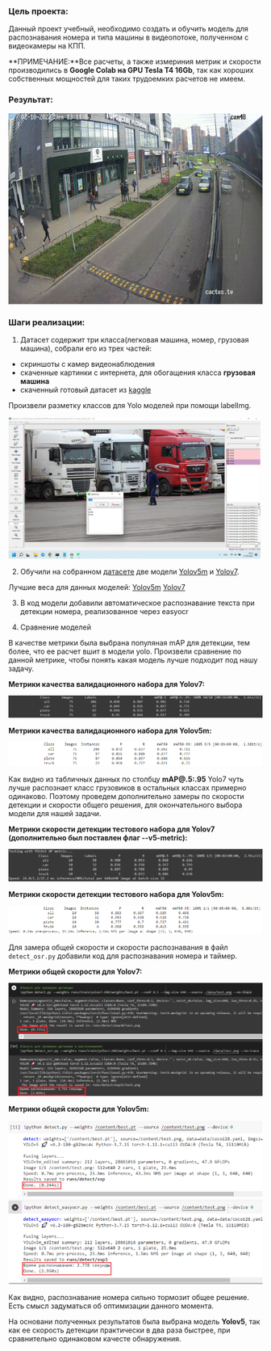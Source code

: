 ### Цель проекта:
Данный проект учебный, необходимо создать и обучить модель для распознавания номера и типа машины в видеопотоке, полученном с видеокамеры на КПП.

**ПРИМЕЧАНИЕ:**Все расчеты, а также измериния метрик и скорости производились в **Google Colab на GPU Tesla T4 16Gb**, так как хороших собственных мощностей для таких трудоемких расчетов не имеем.

### Результат:
<p align="center"><img src="./helpers/cars-2.gif"\></p>

### Шаги реализации:
1) Датасет содержит три класса(легковая машина, номер, грузовая машина), собрали его из трех частей: 
* скриншоты с камер видеонаблюдения
* скаченные картинки с интернета, для обогащения класса **грузовая машина**
* скаченный готовый датасет из [kaggle](https://www.kaggle.com/datasets/andrewmvd/car-plate-detection)

Произвели разметку классов для Yolo моделей при помощи labelImg.

<a href="./helpers/labelimg.png"><img src="./helpers/labelimg.png" style="width: 500px; max-width: 100%; height: auto" title="Click for the larger version." /></a>

2) Обучили на собранном [датасете](https://www.kaggle.com/datasets/kirillpribludenko/number-plates-50-russain-50-others) две модели [Yolov5m](yolov5m.ipynb) и [Yolov7](ALPR.ipynb). 

Лучшие веса для данных моделей:
[Yolov5m](https://drive.google.com/file/d/1htNcnFONfzpevnFL5iw3OpycEK3tG71m/view?usp=sharing)
[Yolov7](https://drive.google.com/file/d/1e5QTOn7kLk5ekQHyR8343c90Hhw3FAEy/view?usp=sharing)

3) В код модели добавили автоматическое распознавание текста при детекции номера, реализованное через easyocr

4) Сравнение моделей

В качестве метрики была выбрана популяная mAP для детекции, тем более, что ее расчет вшит в модели yolo. Произвели сравнение по данной метрике, чтобы понять какая модель лучше подходит под нашу задачу.

**Метрики качества валидационного набора для Yolov7:**
<p align="left"><img src="./helpers/yolo7_val.png"\></p>

**Метрики качества валидационного набора для Yolov5m:**
<p align="left"><img src="./helpers/yolov5m_val1.png"\></p>

Как видно из табличных данных по столбцу **mAP@.5:.95** Yolo7 чуть лучше распознает класс грузовиков в остальных классах примерно одинаково. Поэтому проведем дополнительно замеры по скорости детекции и скорости общего решения, для окончательного выбора модели для нашей задачи.

**Метрики скорости детекции тестового набора для Yolov7 (дополнительно был поставлен флаг --v5-metric):**
<p align="left"><img src="./helpers/yolo7_test_s.png"\></p>

**Метрики скорости детекции тестового набора для Yolov5m:**
<p align="left"><img src="./helpers/yolov5m_test.png"\></p>


Для замера общей скорости и скорости распознавания в файл `detect_osr.py` добавили код для распознавания номера и таймер.


**Метрики общей скорости для Yolov7:**
<p align="left"><img src="./helpers/yolo7_detect_total.png"\></p>

**Метрики общей скорости для Yolov5m:**
<p align="left"><img src="./helpers/yolov5m_total.png"\></p>

Как видно, распознавание номера сильно тормозит общее решение. Есть смысл задуматься об оптимизации данного момента.


На основани полученных результатов была выбрана модель **Yolov5**, так как ее скорость детекции практически в два раза быстрее, при сравнительно одинаковом качесте обнаружения.